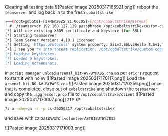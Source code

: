 Clearing all testing data
![[Pasted image 20250317165921.png]]
reboot the `teamserver` and log back in to the fresh `cobaltstrike`
```bash
┌──(root💀gobots)-[17Mar2025 21:00:05]-[/opt/cobaltstrike/server]
└─# ./teamserver 192.168.127.129 passphrase /opt/cobaltstrike/custom-cobalt/Profiles/custom.profile
[*] Will use existing X509 certificate and keystore (for SSL)
[*] Starting teamserver
[*] Team Server Version: 4.10.1 Licensed
[*] Setting 'https.protocols' system property: SSLv3,SSLv2Hello,TLSv1,TLSv1.1,TLSv1.2,TLSv1.3
[+] I see you're into threat replication. /opt/cobaltstrike/custom-cobalt/Profiles/custom.profile loaded.
[*] Loading keystrokes.
[*] Loaded 0 keystrokes.
[*] Loading screenshots.
```
in `script manager` `unload` `arsenal_kit-AV-BYPASS.cna` as per `eric's` request to start it with no `AV`
![[Pasted image 20250317170117.png]]
Load the  `arsenal_kit-NO-AV-BYPASS.cna`
![[Pasted image 20250317170256.png]]
once that is completed, close out of `cobaltstrike` and shutdown the `teamserver` and copy the `.aggressor.prop` file to `/opt/cobaltstrike/client`
![[Pasted image 20250317170607.png]]
`ZIP UP`

```bash
7z a -mhe=on -r -p cs-20250317 /opt/cobaltstrike/
```
and save with `C2` password
`ivolunteerASTRIBUTE%2012`

![[Pasted image 20250317171003.png]]